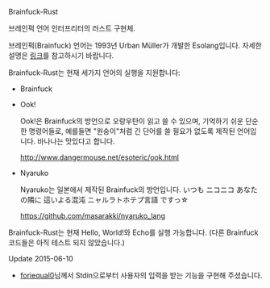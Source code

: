 Brainfuck-Rust

브레인퍽 언어 인터프리터의 러스트 구현체.

브레인퍽(Brainfuck) 언어는 1993년 Urban Müller가 개발한 Esolang입니다.
자세한 설명은 [링크](https://esolangs.org/wiki/Brainfuck)를 참고하시기
바랍니다.
  
Brainfuck-Rust는 현재 세가지 언어의 실행을 지원합니다:
 * Brainfuck

 * Ook!

   Ook!은 Brainfuck의 방언으로 오랑우탄이 읽고 쓸 수 있으며, 기억하기 쉬운 단순한
   명령어들로, 예를들면 "원숭이"처럼 긴 단어를 쓸 필요가 없도록 제작된 언어입니다.
   바나나는 맛있다고 합니다.

   http://www.dangermouse.net/esoteric/ook.html

 * Nyaruko

   Nyaruko는 일본에서 제작된 Brainfuck의 방언입니다.
	 いつも ニコニコ あなたの隣に 這いよる混沌 ニャルラトホテプ言語 ですっ☆

	 https://github.com/masarakki/nyaruko_lang

  
Brainfuck-Rust는 현재 Hello, World!와 Echo를 실행 가능합니다.
(다른 Brainfuck 코드들은 아직 테스트 되지 않았습니다.)

Update 2015-06-10
  * [foriequal0](https://github.com/foriequal0)님께서 Stdin으로부터 사용자의
	입력을 받는 기능을 구현해 주셨습니다.
